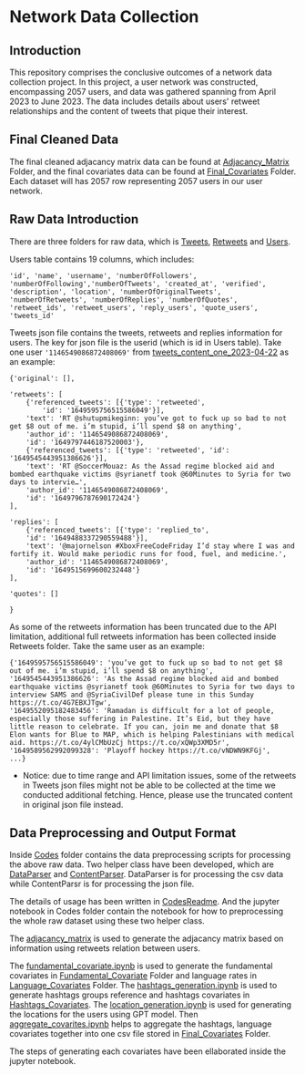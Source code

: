 # Network Data Collection

## Introduction
This repository comprises the conclusive outcomes of a network data collection project. In this project, a user network was constructed, encompassing 2057 users, and data was gathered spanning from April 2023 to June 2023. The data includes details about users' retweet relationships and the content of tweets that pique their interest.

## Final Cleaned Data
The final cleaned adjacancy matrix data can be found at [Adjacancy_Matrix](./Adjacancy_Matrix/) Folder, and the final covariates data can be found at [Final_Covariates](./Final_Covariates/) Folder. Each dataset will has 2057 row representing 2057 users in our user network.

## Raw Data Introduction
There are three folders for raw data, which is [Tweets](./Retweets/), [Retweets](./Retweets/) and [Users](./Users/).

Users table contains 19 columns, which includes: 

`'id', 'name', 'username', 'numberOfFollowers', 'numberOfFollowing','numberOfTweets', 'created_at', 'verified', 'description', 'location', 'numberOfOriginalTweets', 'numberOfRetweets', 'numberOfReplies', 'numberOfQuotes', 'retweet_ids', 'retweet_users', 'reply_users', 'quote_users', 'tweets_id'`

Tweets json file contains the tweets, retweets and replies information for users. The key for json file is the userid (which is id in Users table). Take one user `'1146549086872408069'` from [tweets_content_one_2023-04-22]('./Tweets/tweets_content_one_2023-04-22.json') as an example:


    {'original': [],

    'retweets': [
        {'referenced_tweets': [{'type': 'retweeted',
            'id': '1649595756515586049'}],
        'text': 'RT @shutupmikeginn: you’ve got to fuck up so bad to not get $8 out of me. i’m stupid, i’ll spend $8 on anything',
        'author_id': '1146549086872408069',
        'id': '1649797446187520003'},
        {'referenced_tweets': [{'type': 'retweeted', 'id': '1649545443951386626'}],
        'text': 'RT @SoccerMouaz: As the Assad regime blocked aid and bombed earthquake victims @syrianetf took @60Minutes to Syria for two days to intervie…',
        'author_id': '1146549086872408069',
        'id': '1649796787690172424'}
    ],

    'replies': [
        {'referenced_tweets': [{'type': 'replied_to',
        'id': '1649488337290559488'}],
        'text': '@majornelson #XboxFreeCodeFriday I’d stay where I was and fortify it. Would make periodic runs for food, fuel, and medicine.',
        'author_id': '1146549086872408069',
        'id': '1649515699600232448'}
    ],

    'quotes': []

    }

As some of the retweets information has been truncated due to the API limitation, additional full retweets information has been collected inside Retweets folder. Take the same user as an example:

    {'1649595756515586049': 'you’ve got to fuck up so bad to not get $8 out of me. i’m stupid, i’ll spend $8 on anything',
    '1649545443951386626': 'As the Assad regime blocked aid and bombed earthquake victims @syrianetf took @60Minutes to Syria for two days to interview SAMS and @SyriaCivilDef please tune in this Sunday https://t.co/4G7EBXJTgw',
    '1649552095182483456': 'Ramadan is difficult for a lot of people, especially those suffering in Palestine. It’s Eid, but they have little reason to celebrate. If you can, join me and donate that $8 Elon wants for Blue to MAP, which is helping Palestinians with medical aid. https://t.co/4ylCMbUzCj https://t.co/xQWp3XMD5r',
    '1649589562992099328': 'Playoff hockey https://t.co/vNDWN9KFGj',
    ...} 

* Notice: due to time range and API limitation issues, some of the retweets in Tweets json files might not be able to be collected at the time we conducted additional fetching. Hence, please use the truncated content in original json file instead.

## Data Preprocessing and Output Format

Inside [Codes](./Codes/) folder contains the data preprocessing scripts for processing the above raw data. Two helper class have been developed, which are [DataParser](./Codes/DataParser.py) and [ContentParser](./Codes/ContentParser.py). DataParser is for processing the csv data while ContentParsr is for processing the json file.

The details of usage has been written in [CodesReadme](./Codes/Codes.md). And the jupyter notebook in Codes folder contain the notebook for how to preprocessing the whole raw dataset using these two helper class.

The [adjacancy_matrix](./Codes/adjacancy_matrix.ipynb) is used to generate the adjacancy matrix based on information using retweets relation between users.

The [fundamental_covariate.ipynb](./Codes/fundamental_covariates.ipynb) is used to generate the fundamental covariates in [Fundamental_Covariate](./Fundamental_Covariates/) Folder and language rates in [Language_Covariates](./Language_Covariates/) Folder. The [hashtags_generation.ipynb](./Codes/hashtags_generation.ipynb) is used to generate hashtags groups reference and hashtags covariates in [Hashtags_Covariates](./Hashtags_Covariates/). The [location_generation.ipynb](./Codes/location_generation.ipynb) is used for generating the locations for the users using GPT model. Then [aggregate_covarites.ipynb](./Codes/aggregate_covariates.ipynb) helps to aggregate the hashtags, language covariates together into one csv file stored in [Final_Covariates](./Final_Covariates/) Folder.

The steps of generating each covariates have been ellaborated inside the jupyter notebook.
